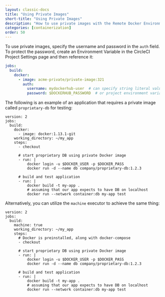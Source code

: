 ```yaml
---
layout: classic-docs
title: "Using Private Images"
short-title: "Using Private Images"
description: "How to use private images with the Remote Docker Environment"
categories: [containerization]
order: 50
---
```


To use private images, specify the username and password in the `auth` field.  To protect the password, create an Environment Variable in the CircleCI Project Settings page and then reference it:

```YAML
jobs:
  build:
    docker:
      - image: acme-private/private-image:321
        auth:
          username: mydockerhub-user  # can specify string literal values
          password: $DOCKERHUB_PASSWORD  # or project environment variable reference
```

The following is an example of an application that requires a private image called `proprietary-db` for testing:

```
version: 2
jobs:
  build:
    docker:
      - image: docker:1.13.1-git
    working_directory: ~/my_app
    steps:
      - checkout

      # start proprietary DB using private Docker image
      - run: |
          docker login -u $DOCKER_USER -p $DOCKER_PASS
          docker run -d --name db company/proprietary-db:1.2.3

      # build and test application
      - run: |
          docker build -t my-app .
          # assuming that our app expects to have DB on localhost
          docker run --network container:db my-app test
```


Alternatively, you can utilize the `machine` executor to achieve the same thing:

```
version: 2
jobs:
  build:
    machine: true
    working_directory: ~/my_app
    steps:
      # Docker is preinstalled, along with docker-compose
      - checkout

      # start proprietary DB using private Docker image
      - run: |
          docker login -u $DOCKER_USER -p $DOCKER_PASS
          docker run -d --name db company/proprietary-db:1.2.3

      # build and test application
      - run: |
          docker build -t my-app .
          # assuming that our app expects to have DB on localhost
          docker run --network container:db my-app test
```          
